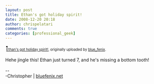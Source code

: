 ```yaml
---
layout: post
title: Ethan's got holiday spirit!
date: 2008-12-20 20:18
author: chrispelatari
comments: true
categories: [professional_geek]
---
```


<div style="text-align:left;padding:3px;">
<a href="http://www.flickr.com/photos/blue_fenix/3124207360/" title="photo sharing"><img src="http://farm4.static.flickr.com/3240/3124207360_bd74b61103.jpg" style="border:solid 2px #000000;" alt="" /></a>
<br />
<span style="font-size:.8em;margin-top:0;"><a href="http://www.flickr.com/photos/blue_fenix/3124207360/">Ethan's got holiday spirit!</a>, originally uploaded by <a href="http://www.flickr.com/people/blue_fenix/">blue_fenix</a>.</span>
</div>
<p>
Hehe jingle this! Ethan just turned 7, and he's missing a bottom tooth!<br />
<br />
--<br />
-Christopher | <a href="http://bluefenix.net">bluefenix.net</a>
</p>
